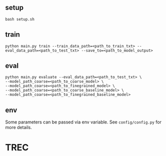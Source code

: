 ## setup
```
bash setup.sh
```

## train
```
python main.py train --train_data_path=<path_to_train_txt> --eval_data_path=<path_to_test_txt> --save_to=<path_to_model_output>
```

## eval
```
python main.py evaluate --eval_data_path=<path_to_test_txt> \
--model_path_coarse=<path_to_coarse_model> \
--model_path_coarse=<path_to_finegrained_model> \
--model_path_coarse=<path_to_coarse_baseline_model> \
--model_path_coarse=<path_to_finegrained_baseline_model>
```
## env

Some parameters can be passed via env variable. See `config/config.py` for more details.


# TREC

